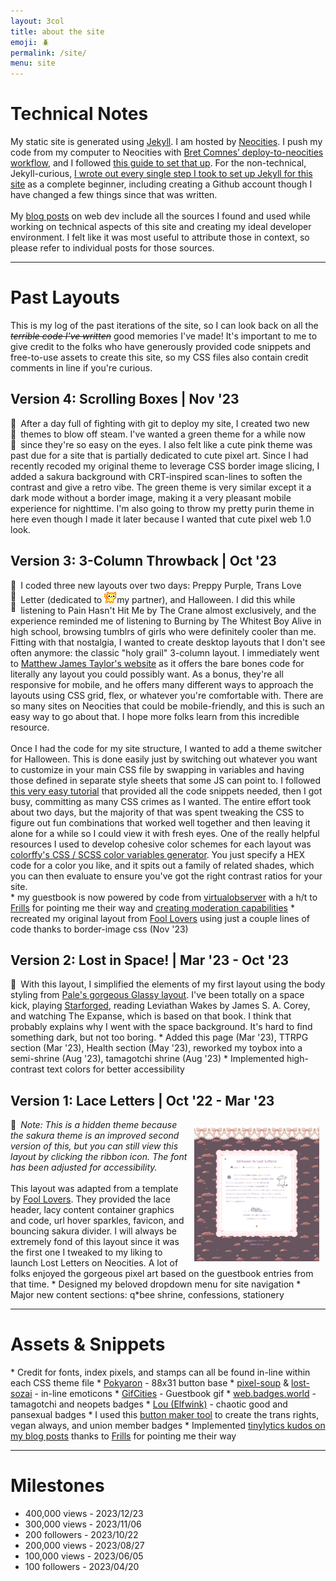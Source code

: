 ```yaml
---
layout: 3col
title: about the site
emoji: 🪲
permalink: /site/
menu: site
---
```


<h1>Technical Notes</h1>
My static site is generated using <a target="_blank" href="https://jekyllrb.com/">Jekyll</a>. I am hosted by <a target="_blank" href="https://neocities.org/">Neocities</a>. I push my code from my computer to Neocities with  <a target="_blank" href="https://github.com/bcomnes/deploy-to-neocities">Bret Comnes’ deploy-to-neocities workflow</a>, and I followed <a target="_blank" href="https://jonathanchang.org/blog/deploying-your-static-site-to-neocities-using-github-actions/">this guide to set that up</a>. For the non-technical, Jekyll-curious, <a href="/2022/11/02/jekyll.html">I wrote out every single step I took to set up Jekyll for this site</a> as a complete beginner, including creating a Github account though I have changed a few things since that was written.
<br>
<br>
My <a href="/tag/webmastery/">blog posts</a> on web dev include all the sources I found and used while working on technical aspects of this site and creating my ideal developer environment. I felt like it was most useful to attribute those in context, so please refer to individual posts for those sources.
<hr>
<h1>Past Layouts</h1>
This is my log of the past iterations of the site, so I can look back on all the <i><strike>terrible code I've written</strike></i> good memories I've made! It's important to me to give credit to the folks who have generously provided code snippets and free-to-use assets to create this site, so my CSS files also contain credit comments in line if you're curious.
<h2>Version 4: Scrolling Boxes | Nov '23</h2>
<div style="float: left; margin-right: .5em;" class="theme-switches">
    <div data-theme="sakura" class="switch" id="switch-6">🌸</div>
    <div data-theme="green" class="switch" id="switch-7">🌱</div>
    <div data-theme="purin" class="switch" id="switch-8">🍮</div>
</div>
After a day full of fighting with git to deploy my site, I created two new themes to blow off steam. I've wanted a green theme for a while now since they're so easy on the eyes. I also felt like a cute pink theme was past due for a site that is partially dedicated to cute pixel art. Since I had recently recoded my original theme to leverage CSS border image slicing, I added a sakura background with CRT-inspired scan-lines to soften the contrast and give a retro vibe. The green theme is very similar except it a dark mode without a border image, making it a very pleasant mobile experience for nighttime. I'm also going to throw my pretty purin theme in here even though I made it later because I wanted that cute pixel web 1.0 look.
<h2>Version 3: 3-Column Throwback |  Oct '23</h2>
<div style="float: left; margin-right: .5em;" class="theme-switches">
    <div data-theme="purple" class="switch" id="switch-3" title="click to apply the preppy purple theme">💜</div>
    <div data-theme="mail" class="switch" id="switch-4" title="click to apply the trans love letter theme">💌</div>
    <div data-theme="spooky" class="switch" id="switch-5" title="click to apply the Halloween theme">🎃</div>
</div>
I coded three new layouts over two days: Preppy Purple, Trans Love Letter (dedicated to <img src="/graphics/toy/emoticons/love-cat.gif">my partner), and Halloween. I did this while listening to Pain Hasn't Hit Me by The Crane almost exclusively, and the experience reminded me of listening to Burning by The Whitest Boy Alive in high school, browsing tumblrs of girls who were definitely cooler than me. Fitting with that nostalgia, I wanted to create desktop layouts that I don't see often anymore: the classic "holy grail" 3-column layout. I immediately went to <a target="_blank" href="https://matthewjamestaylor.com/holy-grail-layout">Matthew James Taylor's website</a> as it offers the bare bones code for literally any layout you could possibly want. As a bonus, they're all responsive for mobile, and he offers many different ways to approach the layouts using CSS grid, flex, or whatever you're comfortable with. There are so many sites on Neocities that could be mobile-friendly, and this is such an easy way to go about that. I hope more folks learn from this incredible resource.
<br>
<br>
Once I had the code for my site structure, I wanted to add a theme switcher for Halloween. This is done easily just by switching out whatever you want to customize in your main CSS file by swapping in variables and having those defined in separate style sheets that some JS can point to. I followed <a target="_blank" href="https://www.studytonight.com/post/build-a-theme-switcher-for-your-website-with-javascript">this very easy tutorial</a> that provided all the code snippets needed, then I got busy, committing as many CSS crimes as I wanted. The entire effort took about two days, but the majority of that was spent tweaking the CSS to figure out fun combinations that worked well together and then leaving it alone for a while so I could view it with fresh eyes. One of the really helpful resources I used to develop cohesive color schemes for each layout was <a target="_blank" href="https://colorffy.com/css-generator">colorffy's CSS / SCSS color variables generator</a>. You just specify a HEX code for a color you like, and it spits out a family of related shades, which you can then evaluate to ensure you've got the right contrast ratios for your site.
<br>
* my guestbook is now powered by code from <a target="_blank" href="https://virtualobserver.moe/ayano/comment-widget">virtualobserver</a> with a h/t to <a target="_blank" href="https://frills.dev/">Frills</a> for pointing me their way and <a target="_blank" href="https://frills.dev/blog/231023-add-moderation-to-comment-widget/">creating moderation capabilities</a>
* recreated my original layout from <a target="_blank" href="https://foollovers.com/">Fool Lovers</a> using just a couple lines of code thanks to border-image css (Nov '23)
<h2>Version 2: Lost in Space!  |  Mar '23 - Oct '23</h2>
<div style="float: left; margin-right: .5em;" class="theme-switches" title="click to apply this theme">
    <div style="display: inline;" data-theme="stars" class="switch" id="switch-2">🌠</div>
</div>
With this layout, I simplified the elements of my first layout using the body styling from <a target="_new" href="https://palemomos.neocities.org/cool-layouts/">Pale's gorgeous Glassy layout</a>. I've been totally on a space kick, playing <a  href="/starforged/">Starforged</a>, reading Leviathan Wakes by James S. A. Corey, and watching The Expanse, which is based on that book. I think that probably explains why I went with the space background. It's hard to find something dark, but not too boring.
* Added this page (Mar '23), TTRPG section (Mar '23), Health section (May '23), reworked my toybox into a semi-shrine (Aug '23), tamagotchi shrine (Aug '23)
* Implemented high-contrast text colors for better accessibility
<h2>Version 1: Lace Letters  |  Oct '22 - Mar '23</h2>
<a target="_new" href="/graphics/layout/v1_laceletter/screenshot.png">
    <img src="/graphics/layout/v1_laceletter/screenshot.png" align="right" style="padding: 10px; max-width: 200px;" title="click to open full size">
</a>
<div style="float: left; margin-right: .5em;" class="theme-switches" title="click to apply this theme">
    <div data-theme="lace" class="switch" id="switch-1">🎀</div>
</div> <i>Note: This is a hidden theme because the sakura theme is an improved second version of this, but you can still view this layout by clicking the ribbon icon. The font has been adjusted for accessibility.</i>
<br>
<br>
This layout was adapted from a template by <a target="_blank" href="https://foollovers.com/">Fool Lovers</a>. They provided the lace header, lacy content container graphics and code, url hover sparkles, favicon, and bouncing sakura divider. I will always be extremely fond of this layout since it was the first one I tweaked to my liking to launch Lost Letters on Neocities. A lot of folks enjoyed the gorgeous pixel art based on the guestbook entries from that time. 
* Designed my beloved dropdown menu for site navigation
* Major new content sections: q*bee shrine, confessions, stationery
<hr>
<h1>Assets & Snippets</h1>
* Credit for fonts, index pixels, and stamps can all be found in-line within each CSS theme file
* <a target="_blank" href="http://pokyaron.fc2web.com/">Pokyaron</a> - 88x31 button base
* <a target="_blank" href="https://pixel-soup.tumblr.com/">pixel-soup</a> & <a target="_blank" href="https://lostsozai.tumblr.com/">lost-sozai</a> - in-line emoticons
* <a target="_blank" href="https://gifcities.org/">GifCities</a> - Guestbook gif
* <a target="_blank" href="https://web.badges.world/">web.badges.world</a> - tamagotchi and neopets badges
* <a target="_blank" href="https://pixels.elfwink.net/">Lou (Elfwink)</a> - chaotic good and pansexual badges
* I used this <a target="_blank" href="https://trovami.altervista.org/en/webmasters/makebutton">button maker tool</a> to create the trans rights, vegan always, and union member badges
* Implemented <a target="_blank" href="https://tinylytics.app/">tinylytics kudos on my blog posts</a> thanks to <a target="_blank" href="https://frills.dev/">Frills</a> for pointing me their way
<hr>
<h1>Milestones</h1>
<ul>
    <li>400,000 views - 2023/12/23</li>
    <li>300,000 views - 2023/11/06</li>
    <li>200 followers - 2023/10/22</li>
    <li>200,000 views - 2023/08/27</li>
    <li>100,000 views - 2023/06/05</li>
    <li>100 followers - 2023/04/20</li>
</ul>
